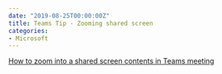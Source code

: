 ```yaml
---
date: "2019-08-25T00:00:00Z"
title: Teams Tip - Zooming shared screen
categories: 
- Microsoft
---
```

[How to zoom into a shared screen contents in Teams meeting](https://myteamsday.com/2019/06/18/how-to-zoom-into-shared-screen-in-teams-meeting/)
